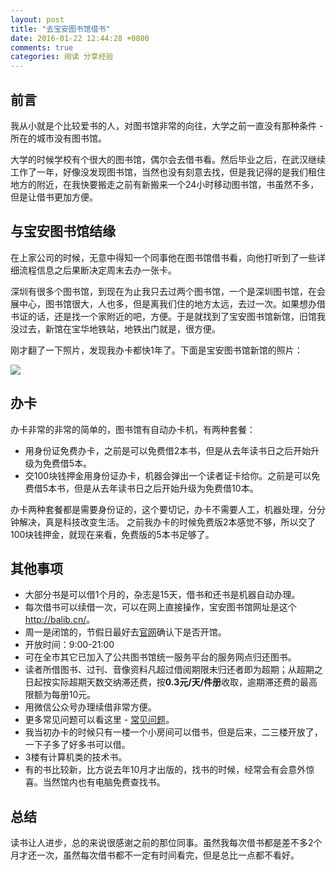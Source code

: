 ```yaml
---
layout: post
title: "去宝安图书馆借书"
date: 2016-01-22 12:44:28 +0800
comments: true
categories: 阅读 分享经验
---
```


## 前言

我从小就是个比较爱书的人，对图书馆非常的向往，大学之前一直没有那种条件 - 所在的城市没有图书馆。

大学的时候学校有个很大的图书馆，偶尔会去借书看。然后毕业之后，在武汉继续工作了一年，好像没发现图书馆，当然也没有刻意去找，但是我记得的是我们租住地方的附近，在我快要搬走之前有新搬来一个24小时移动图书馆，书虽然不多，但是让借书更加方便。

## 与宝安图书馆结缘

在上家公司的时候，无意中得知一个同事他在图书馆借书看，向他打听到了一些详细流程信息之后果断决定周末去办一张卡。

<!--more-->

深圳有很多个图书馆，到现在为止我只去过两个图书馆，一个是深圳图书馆，在会展中心，图书馆很大，人也多，但是离我们住的地方太远，去过一次。如果想办借书证的话，还是找一个家附近的吧，方便。于是就找到了宝安图书馆新馆，旧馆我没过去，新馆在宝华地铁站，地铁出门就是，很方便。

刚才翻了一下照片，发现我办卡都快1年了。下面是宝安图书馆新馆的照片：

![](http://i8.tietuku.com/68687e6c1af11224.png)

## 办卡

办卡非常的非常的简单的，图书馆有自动办卡机，有两种套餐：

- 用身份证免费办卡，之前是可以免费借2本书，但是从去年读书日之后开始升级为免费借5本。
- 交100块钱押金用身份证办卡，机器会弹出一个读者证卡给你。之前是可以免费借5本书，但是从去年读书日之后开始升级为免费借10本。

办卡两种套餐都是需要身份证的，这个要切记，办卡不需要人工，机器处理，分分钟解决，真是科技改变生活。
之前我办卡的时候免费版2本感觉不够，所以交了100块钱押金，就现在来看，免费版的5本书足够了。


## 其他事项

- 大部分书是可以借1个月的，杂志是15天，借书和还书是机器自动办理。
- 每次借书可以续借一次，可以在网上直接操作，宝安图书馆网址是这个 <http://balib.cn/>。
- 周一是闭馆的，节假日最好去[官网](http://balib.cn/balib;jsessionid=3B238DE62B7E22B9E04E750C3CDF1E16/category/152)确认下是否开馆。
- 开放时间：9:00-21:00
- 可在全市其它已加入了公共图书馆统一服务平台的服务网点归还图书。
- 读者所借图书、过刊、音像资料凡超过借阅期限未归还者即为超期；从超期之日起按实际超期天数交纳滞还费，按**0.3元/天/件册**收取，逾期滞还费的最高限额为每册10元。
- 用微信公众号办理续借非常方便。
- 更多常见问题可以看这里 - [常见问题](http://balib.cn/balib/message/q?id=178&timer=16)。
- 我当初办卡的时候只有一楼一个小房间可以借书，但是后来，二三楼开放了，一下子多了好多书可以借。
- 3楼有计算机类的技术书。
- 有的书比较新，比方说去年10月才出版的，找书的时候，经常会有会意外惊喜。当然馆内也有电脑免费查找书。

## 总结

读书让人进步，总的来说很感谢之前的那位同事。虽然我每次借书都是差不多2个月才还一次，虽然每次借书都不一定有时间看完，但是总比一点都不看好。